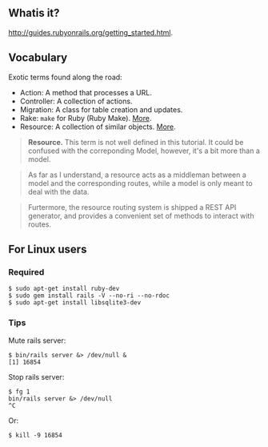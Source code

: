 ## Whatis it?

http://guides.rubyonrails.org/getting_started.html.

## Vocabulary

Exotic terms found along the road:

 - Action: A method that processes a URL.
 - Controller: A collection of actions.
 - Migration: A class for table creation and updates.
 - Rake: `make` for Ruby (Ruby Make). [More](http://guides.rubyonrails.org/command_line.html#rake).
 - Resource: A collection of similar objects. [More](http://guides.rubyonrails.org/routing.html).

> **Resource.** This term is not well defined in this tutorial. It could be confused with the correponding Model, however, it's a bit more than a model. 

> As far as I understand, a resource acts as a middleman between a model and the corresponding routes, while a model is only meant to deal with the data.

> Furtermore, the resource routing system is shipped a REST API generator, and provides a convenient set of methods to interact with routes.

## For Linux users

### Required

    $ sudo apt-get install ruby-dev
    $ sudo gem install rails -V --no-ri --no-rdoc
    $ sudo apt-get install libsqlite3-dev

### Tips

Mute rails server:

    $ bin/rails server &> /dev/null &
    [1] 16854

Stop rails server:

    $ fg 1
    bin/rails server &> /dev/null
    ^C

Or:

    $ kill -9 16854
